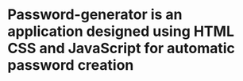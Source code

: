 # Password-generator is an application designed using HTML CSS and JavaScript for automatic password creation
